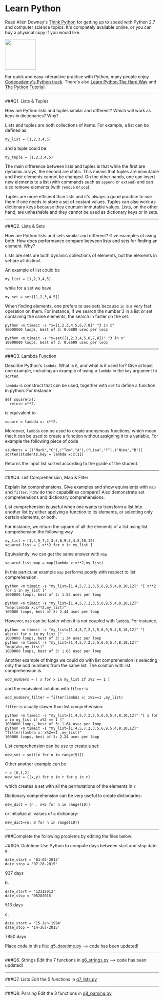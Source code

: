 # Learn Python

Read Allen Downey's [Think Python](http://www.greenteapress.com/thinkpython/) for getting up to speed with Python 2.7 and computer science topics. It's completely available online, or you can buy a physical copy if you would like.

<a href="http://www.greenteapress.com/thinkpython/"><img src="img/think_python.png" style="width: 100px;" target="_blank"></a>

For quick and easy interactive practice with Python, many people enjoy [Codecademy's Python track](http://www.codecademy.com/en/tracks/python). There's also [Learn Python The Hard Way](http://learnpythonthehardway.org/book/) and [The Python Tutorial](https://docs.python.org/2/tutorial/).

---

###Q1. Lists &amp; Tuples

How are Python lists and tuples similar and different? Which will work as keys in dictionaries? Why?

Lists and tuples are both collections of items. For example, a list can be defined as
```
my_list = [1,2,3,4,5]
```
and a tuple could be
```
my_tuple = (1,2,3,4,5)
```

The main difference between lists and tuples is that while the first are dynamic arrays, the second are static.
This means that tuples are immutable and their elements cannot be changed. On the other hands, one can insert new elements to a list (with commands such as `append` or `extend`) and can also remove elements (with `remove` or `pop`).

Tuples are more efficient than lists and it's always a good practice to use them if one needs to store a set of costant values. Tuples can also work as dictionary keys because they countain immutable values. Lists, on the other hand, are unhashable and they cannot be used as dictionary keys or in sets.


---

###Q2. Lists &amp; Sets

How are Python lists and sets similar and different? Give examples of using both. How does performance compare between lists and sets for finding an element. Why?

Lists are sets are both dynamic collections of elements, but the elements in set are all distinct.

An example of list could be

```
my_list = [1,2,3,4,5]
```
while for a set we have

```
my_set = set([1,2,3,4,5])
```

When finding elements, one prefers to use sets because `in` is a very fast operation on them. For instance, if we search the number 3 in a list or set containing the same elements, the search in faster on the set.

```
python -m timeit -s "x=[1,2,3,4,5,6,7,8]" "3 in x"
10000000 loops, best of 3: 0.0889 usec per loop

python -m timeit -s "x=set([1,2,3,4,5,6,7,8])" "3 in x"
10000000 loops, best of 3: 0.0609 usec per loop
```





---

###Q3. Lambda Function

Describe Python's `lambda`. What is it, and what is it used for? Give at least one example, including an example of using a `lambda` in the `key` argument to `sorted`.

`lambda` is construct that can be used, together with `def` to define a function in python. For instance

```
def square(x):
  return x**2.
```

is equivalent to

```
square = lambda x: x**2.
```

Moreover, `lambda` can be used to create anonymous functions, which mean that it can be used to create a function without assigning it to a variable. For example the following piece of code

```
students = [("Mark","C"),("Tom","A"),("Lisa","F"),("Nina","B")]
sorted(students,key = lambda x:x[1])
```

Returns the input list sorted according to the grade of the student.

---

###Q4. List Comprehension, Map &amp; Filter

Explain list comprehensions. Give examples and show equivalents with `map` and `filter`. How do their capabilities compare? Also demonstrate set comprehensions and dictionary comprehensions.

List comprehension is useful when one wants to transform a list into another list by either applying a function to its elements, or selecting only certain elements, or both.

For instance, we return the square of all the elements of a list using list comprehension the following way

```
my_list = [1,4,5,7,2,3,5,6,9,5,4,8,10,12]
squared_list = [ x**2 for x in my_list ]
```

Equivalently, we can get the same answer with `map`

```
squared_list_map = map(lambda x:x**2,my_list)
```

In this particular example `map` performs poorly with respect to list comprehension.

```
python -m timeit -s "my_list=[1,4,5,7,2,3,5,6,9,5,4,8,10,12]" "[ x**2 for x in my_list ]"
1000000 loops, best of 3: 1.53 usec per loop

python -m timeit -s "my_list=[1,4,5,7,2,3,5,6,9,5,4,8,10,12]" "map(lambda x:x**2,my_list)"
100000 loops, best of 3: 2.44 usec per loop
```

However, `map` can be faster when it is not coupled with `lambda`. For instance,
```
python -m timeit -s "my_list=[1,4,5,7,2,3,5,6,9,5,4,8,10,12]" "[ abs(x) for x in my_list ]"
1000000 loops, best of 3: 1.34 usec per loop
python -m timeit -s "my_list=[1,4,5,7,2,3,5,6,9,5,4,8,10,12]" "map(abs,my_list)"
1000000 loops, best of 3: 1.03 usec per loop
```

Another example of things we could do with list comprehension is selecting only the odd numbers from the same list.
The solution with list comprehension is

```
odd_numbers = [ x for x in my_list if x%2 == 1 ]
```

and the equivalent solution with `filter` is

```
odd_numbers_filter = filter(lambda x: x%2==1 ,my_list)
```

`filter` is usually slower than list comprehension:

```
python -m timeit -s "my_list=[1,4,5,7,2,3,5,6,9,5,4,8,10,12]" "[ x for x in my_list if x%2 == 1 ]"
1000000 loops, best of 3: 1.64 usec per loop
python -m timeit -s "my_list=[1,4,5,7,2,3,5,6,9,5,4,8,10,12]" "filter(lambda x: x%2==1 ,my_list)"
100000 loops, best of 3: 2.24 usec per loop
```

List comprehension can be use to create a set:
```
new_set = set([n for n in range(9)])
```

Other another example can be
```
r = [0,1,2]
new_set = {(x,y) for x in r for y in r}
```
which creates a set with all the permutations of the elements in `r`


Dictionary comprehension can be very useful to create dictionaries:

```
new_dict = {n : n+5 for n in range(10)}
```

or initialize all values of a dictionary:

```
new_dict={n: 0 for n in range(10)}
```

---

###Complete the following problems by editing the files below:

###Q5. Datetime
Use Python to compute days between start and stop date.   
a.  

```
date_start = '01-02-2013'    
date_stop = '07-28-2015'
```

937 days

b.  
```
date_start = '12312013'  
date_stop = '05282015'  
```

513 days

c.  
```
date_start = '15-Jan-1994'      
date_stop = '14-Jul-2015'  
```

7850 days

Place code in this file: [q5_datetime.py](python/q5_datetime.py) --> code has been updated!

---

###Q6. Strings
Edit the 7 functions in [q6_strings.py](python/q6_strings.py) --> code has been updated!

---

###Q7. Lists
Edit the 5 functions in [q7_lists.py](python/q7_lists.py)

---

###Q8. Parsing
Edit the 3 functions in [q8_parsing.py](python/q8_parsing.py)





